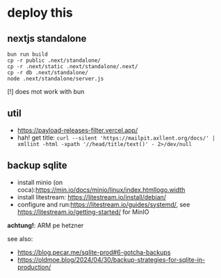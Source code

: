 # deploy this

## nextjs standalone

```
bun run build
cp -r public .next/standalone/
cp -r .next/static .next/standalone/.next/
cp -r db .next/standalone/
node .next/standalone/server.js
```

[!] does mot work with bun

## util

- https://payload-releases-filter.vercel.app/
- hah! get title: `curl --silent 'https://mailpit.axllent.org/docs/' | xmllint -html -xpath '//head/title/text()' - 2>/dev/null`

## backup sqlite

- install minio (on coca):https://min.io/docs/minio/linux/index.htmllogo.width
- install litestream: https://litestream.io/install/debian/
- configure and run:https://litestream.io/guides/systemd/, see https://litestream.io/getting-started/ for MinIO

**achtung!**: ARM pe hetzner

see also:

- https://blog.pecar.me/sqlite-prod#6-gotcha-backups
- https://oldmoe.blog/2024/04/30/backup-strategies-for-sqlite-in-production/
